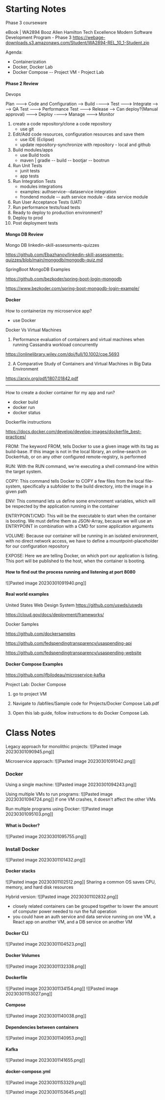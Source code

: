 # Starting Notes
Phase 3 courseware

eBook | WA2894 Booz Allen Hamilton Tech Excellence Modern Software Development Program - Phase 3
https://webage-downloads.s3.amazonaws.com/Student/WA2894-REL_10_1-Student.zip

Agenda:

- Containerization
- Docker, Docker Lab
- Docker Compose -- Project VM - Project Lab

#### Phase 2 Review
Devops

Plan ---> Code and Configuration --> Build ----> Test ---> Integrate -->
		--> QA Test ---> Performance Test ---> Release --> Can deploy?(Manual approval)
				---> Deploy ----> Manage ---> Monitor


1. create a code repository/clone a code repository
	- use git
2. Edit/Add code resources, configuration resources and save them
	- use IDE (Eclipse)
	- update repository-synchronize with repository - local and github
3. Build modules/apps
	- use Build tools
	- maven | gradle
			-- build
			-- bootjar
			-- bootrun
4. Run Unit Tests
	- junit tests
	- app tests
5. Run Integration Tests
	- modules integrations
	- examples: authservice--dataservice integration
	- frondend module -- auth service module - data service module
6. Run User Acceptance Tests (UAT)
7. Run performance tests/load tests
8. Ready to deploy to production environment?
9. Deploy to prod
10. Post deployment tests

#### Mongo DB Review
Mongo DB  linkedin-skill-assessments-quizzes

https://github.com/Ebazhanov/linkedin-skill-assessments-quizzes/blob/main/mongodb/mongodb-quiz.md

SpringBoot MongoDB Examples

https://github.com/bezkoder/spring-boot-login-mongodb

https://www.bezkoder.com/spring-boot-mongodb-login-example/

#### Docker
How to containerize my microservice app?

- use Docker

Docker Vs Virtual Machines 

1. Performance evaluation of containers and virtual machines when running Cassandra workload concurrently

https://onlinelibrary.wiley.com/doi/full/10.1002/cpe.5693

2. A Comparative Study of Containers and Virtual Machines in Big Data Environment

https://arxiv.org/pdf/1807.01842.pdf

---
How to create a docker container for my app and run?

- docker build
- docker run
- docker status

Dockerfile instructions

https://docs.docker.com/develop/develop-images/dockerfile_best-practices/

FROM: The keyword FROM, tells Docker to use a given image with its tag as build-base. If this image is not in the local library, 
an online-search on DockerHub, or on any other configured remote-registry, is performed

RUN: With the RUN command, we're executing a shell command-line within the target system.
 
COPY: This command tells Docker to COPY a few files from the local file-system, specifically a subfolder to the build directory, 
into the image in a given path

ENV: This command lets us define some environment variables, which will be respected by the application running in the container

ENTRYPOINT/CMD: This will be the executable to start when the container is booting. We must define them as JSON-Array, 
because we will use an ENTRYPOINT in combination with a CMD for some application arguments

VOLUME: Because our container will be running in an isolated environment, with no direct network access, 
we have to define a mountpoint-placeholder for our configuration repository

EXPOSE: Here we are telling Docker, on which port our application is listing. 
This port will be published to the host, when the container is booting.

#### How to find out the process running and listening at port 8080
![[Pasted image 20230301091940.png]]

#### Real world examples
United States Web Design System
https://github.com/uswds/uswds

https://cloud.gov/docs/deployment/frameworks/



Docker Samples

https://github.com/dockersamples

https://github.com/fedspendingtransparency/usaspending-api

https://github.com/fedspendingtransparency/usaspending-website

#### Docker Compose Examples
https://github.com/jfbilodeau/microservice-kafka

Project Lab: Docker Compose

1. go to project VM

2. Navigate to /labfiles/Sample code for Projects/Docker Compose Lab.pdf

3. Open this lab guide, follow instructions to do Docker Compose Lab.

# Class Notes
Legacy approach for monolithic projects:
![[Pasted image 20230301090945.png]]

Microservice approach:
![[Pasted image 20230301091042.png]]

### Docker

Using a single machine:
![[Pasted image 20230301094243.png]]

Using multiple VMs to run programs:
![[Pasted image 20230301094724.png]]
if one VM crashes, it doesn't affect the other VMs

Run multiple programs using Docker:
![[Pasted image 20230301095103.png]]

#### What is Docker?

![[Pasted image 20230301095755.png]]

### Install Docker
![[Pasted image 20230301101432.png]]

#### Docker stacks
![[Pasted image 20230301102512.png]]
Sharing a common OS saves CPU, memory, and hard disk resources

Hybrid version:
![[Pasted image 20230301102832.png]]
- closely related containers can be grouped together to lower the amount of computer power needed to run the full operation
- you could have an auth service and data service running on one VM, a React app on another VM, and a DB service on another VM

#### Docker CLI

![[Pasted image 20230301104523.png]]

#### Docker Volumes

![[Pasted image 20230301132338.png]]

#### Dockerfile
![[Pasted image 20230301134154.png]]
![[Pasted image 20230301153027.png]]

#### Compose

![[Pasted image 20230301140038.png]]

#### Dependencies between containers

![[Pasted image 20230301140953.png]]

#### Kafka

![[Pasted image 20230301141655.png]]

#### docker-compose.yml

![[Pasted image 20230301153329.png]]

![[Pasted image 20230301153645.png]]


